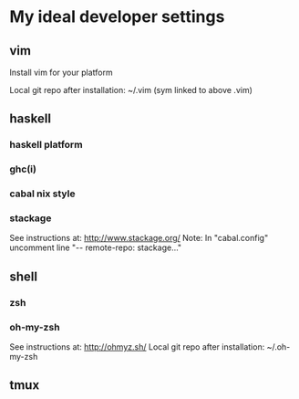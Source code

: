 # My ideal developer settings

## vim
Install vim for your platform

Local git repo after installation: 
~/.vim (sym linked to above .vim)

## haskell

### haskell platform

### ghc(i)

### cabal nix style

### stackage
See instructions at: http://www.stackage.org/
Note: In "cabal.config" uncomment line "-- remote-repo: stackage..."


## shell

### zsh

### oh-my-zsh
See instructions at: http://ohmyz.sh/
Local git repo after installation: ~/.oh-my-zsh


## tmux
